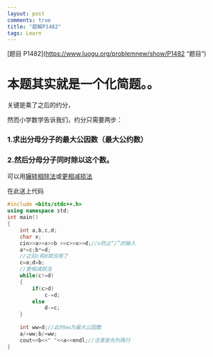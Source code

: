 ```yaml
---
layout: post
comments: true
title: "题解P1482"
tags: Learn
---
```


[题目 P1482](https://www.luogu.org/problemnew/show/P1482 “题目”)



# 本题其实就是一个化简题。。

关键是乘了之后的约分，


然而小学数学告诉我们，约分只需要两步：

### 1.求出分母分子的最大公因数（最大公约数）

### 2.然后分母分子同时除以这个数。

可以用[辗转相除法](https://baike.baidu.com/item/%E8%BE%97%E8%BD%AC%E7%9B%B8%E9%99%A4%E6%B3%95/4625352?fr=aladdin "辗转相除法")或[更相减损法](https://baike.baidu.com/item/%E6%9B%B4%E7%9B%B8%E5%87%8F%E6%8D%9F%E6%B3%95 "更相减损法")


在此送上代码

```cpp
#include <bits/stdc++.h>
using namespace std;
int main()
{
    int a,b,c,d;
    char x;
    cin>>a>>x>>b >>c>>x>>d;//x防止“/”的输入
    a*=c;b*=d;
    //之后c和d就没用了
    c=a;d=b;
    //更相减损法
    while(c!=d)
    {
        if(c>d)
            c-=d;
        else
            d-=c;
    }
    
    int ww=d;//此时ww为最大公因数
    a/=ww;b/=ww;
    cout<<b<<" "<<a<<endl;//注意是先列再行
}
```